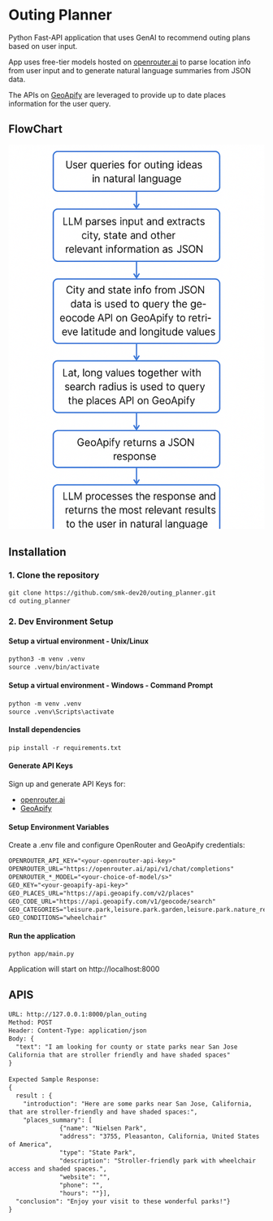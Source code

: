 # Outing Planner
Python Fast-API application that uses GenAI to recommend outing plans based on user input.

App uses  free-tier models hosted on [openrouter.ai](https://openrouter.ai/)  to parse location info from user input and to generate natural language summaries from JSON data. 

The APIs on  [GeoApify](https://www.geoapify.com/) are leveraged to provide up to date places information for the user query.

## FlowChart
![Flowchart](./images/flowchart.png)


## Installation

### 1. Clone the repository
```
git clone https://github.com/smk-dev20/outing_planner.git
cd outing_planner
```
### 2. Dev Environment Setup
#### Setup a virtual environment - Unix/Linux
```
python3 -m venv .venv
source .venv/bin/activate
```

#### Setup a virtual environment - Windows - Command Prompt
```
python -m venv .venv
source .venv\Scripts\activate
```

#### Install dependencies
```
pip install -r requirements.txt
```
#### Generate API Keys
Sign up and generate API Keys for:
- [openrouter.ai](https://openrouter.ai/) 
- [GeoApify](https://www.geoapify.com/)
#### Setup Environment Variables
Create a .env file and configure OpenRouter and GeoApify credentials:
```
OPENROUTER_API_KEY="<your-openrouter-api-key>"
OPENROUTER_URL="https://openrouter.ai/api/v1/chat/completions"
OPENROUTER_*_MODEL="<your-choice-of-model/s>"
GEO_KEY="<your-geoapify-api-key>"
GEO_PLACES_URL="https://api.geoapify.com/v2/places"
GEO_CODE_URL="https://api.geoapify.com/v1/geocode/search"
GEO_CATEGORIES="leisure.park,leisure.park.garden,leisure.park.nature_reserve,national_park,entertainment.museum,entertainment.zoo,entertainment.aquarium,entertainment.planetarium"
GEO_CONDITIONS="wheelchair"
```

#### Run the application
```
python app/main.py
```

Application will start on http://localhost:8000

## APIS
```
URL: http://127.0.0.1:8000/plan_outing
Method: POST
Header: Content-Type: application/json
Body: {
  "text": "I am looking for county or state parks near San Jose California that are stroller friendly and have shaded spaces"
}

Expected Sample Response: 
{
  result : {
    "introduction": "Here are some parks near San Jose, California, that are stroller-friendly and have shaded spaces:",
    "places_summary": [
              {"name": "Nielsen Park", 
              "address": "3755, Pleasanton, California, United States of America", 
              "type": "State Park", 
              "description": "Stroller-friendly park with wheelchair access and shaded spaces.", 
              "website": "", 
              "phone": "", 
              "hours": ""}],
  "conclusion": "Enjoy your visit to these wonderful parks!"}
}

```